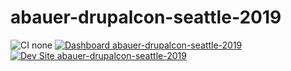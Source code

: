 # abauer-drupalcon-seattle-2019

![CI none](https://img.shields.io/badge/ci-none-orange.svg)
[![Dashboard abauer-drupalcon-seattle-2019](https://img.shields.io/badge/dashboard-abauer_drupalcon_seattle_2019-yellow.svg)](https://dashboard.pantheon.io/sites/35952a49-b88d-474a-aea8-c270e557d226#dev/code)
[![Dev Site abauer-drupalcon-seattle-2019](https://img.shields.io/badge/site-abauer_drupalcon_seattle_2019-blue.svg)](http://dev-abauer-drupalcon-seattle-2019.pantheonsite.io/)